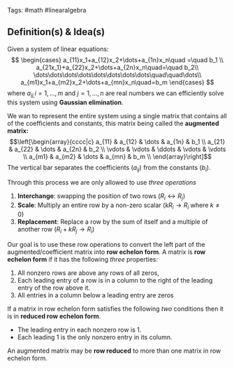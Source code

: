 Tags: #math #linearalgebra 
## Definition(s) & Idea(s)
Given a system of linear equations:$$ 
\begin{cases}
a_{11}x_1+a_{12}x_2+\dots+a_{1n}x_n\quad =\quad b_1 \\
a_{21x_1}+a_{22}x_2+\dots+a_{2n}x_n\quad=\quad b_2\\
\dots\dots\dots\dots\dots\dots\dots\dots\quad\quad\dots\\
a_{m1}x_1+a_{m2}x_2+\dots+a_{mn}x_n\quad=b_m
\end{cases}
$$
where $a_{ij,} i=1,\dots,m$ and $j=1,\dots,n$ are real numbers we can efficiently solve this system using **Gaussian elimination**.

We wan to represent the entire system using a single matrix that contains all of the coefficients and constants, this matrix being called the **augmented matrix:**$$\left[\begin{array}{cccc|c}
a_{11} & a_{12} & \dots & a_{1n} & b_1 \\
a_{21} & a_{22} & \dots & a_{2n} & b_2 \\
\vdots & \vdots & \ddots & \vdots & \vdots \\
a_{m1} & a_{m2} & \dots & a_{mn} & b_m \\
\end{array}\right]$$
The vertical bar separates the coefficients ($a_{ij}$) from the constants ($b_i$).

Through this process we are only allowed to use *three operations*
1. **Interchange**: swapping the position of two rows ($R_i \leftrightarrow R_j$)
2. **Scale**: Multiply an entire row by a non-zero scalar ($kR_i \rightarrow R_i$ where $k \ne 0$)
3. **Replacement**: Replace a row by the sum of itself and a multiple of another row ($R_i + kR_j \rightarrow R_i$)

Our goal is to use these row operations to convert the left part of the augmented/coefficient matrix into **row echelon form**. A matrix is **row echelon form** if it has the following *three* properties:
1. All nonzero rows are above any rows of all zeros,
2. Each leading entry of a row is in a column to the right of the leading entry of the row above it.
3. All entries in a column below a leading entry are zeros

If a matrix in row echelon form satisfies the following *two* conditions then it is in **reduced row echelon form**.
- The leading entry in each nonzero row is 1.
- Each leading 1 is the only nonzero entry in its column.

An augmented matrix may be **row reduced** to more than one matrix in row echelon form.
